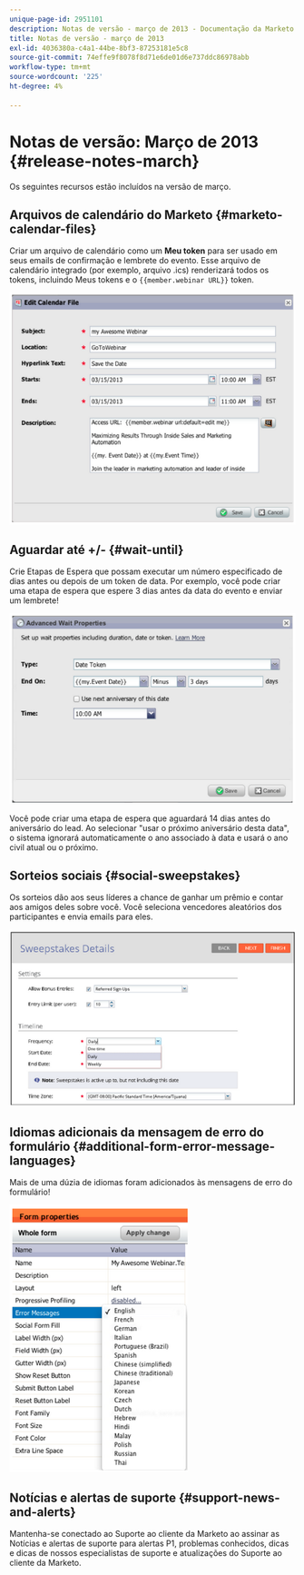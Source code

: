 ```yaml
---
unique-page-id: 2951101
description: Notas de versão - março de 2013 - Documentação da Marketo - Documentação do produto
title: Notas de versão - março de 2013
exl-id: 4036380a-c4a1-44be-8bf3-87253181e5c8
source-git-commit: 74effe9f8078f8d71e6de01d6e737ddc86978abb
workflow-type: tm+mt
source-wordcount: '225'
ht-degree: 4%

---
```


# Notas de versão: Março de 2013 {#release-notes-march}

Os seguintes recursos estão incluídos na versão de março.

## Arquivos de calendário do Marketo {#marketo-calendar-files}

Criar um arquivo de calendário como um **Meu token** para ser usado em seus emails de confirmação e lembrete do evento. Esse arquivo de calendário integrado (por exemplo, arquivo .ics) renderizará todos os tokens, incluindo Meus tokens e o `{{member.webinar URL}}` token.

![](assets/image2014-9-22-15-3a35-3a24.png)

## Aguardar até +/- {#wait-until}

Crie Etapas de Espera que possam executar um número especificado de dias antes ou depois de um token de data. Por exemplo, você pode criar uma etapa de espera que espere 3 dias antes da data do evento e enviar um lembrete!

![](assets/image2014-9-22-15-3a35-3a44.png)

Você pode criar uma etapa de espera que aguardará 14 dias antes do aniversário do lead. Ao selecionar &quot;usar o próximo aniversário desta data&quot;, o sistema ignorará automaticamente o ano associado à data e usará o ano civil atual ou o próximo.

## Sorteios sociais {#social-sweepstakes}

Os sorteios dão aos seus líderes a chance de ganhar um prêmio e contar aos amigos deles sobre você. Você seleciona vencedores aleatórios dos participantes e envia emails para eles.

![](assets/image2014-9-22-15-3a36-3a55.png)

## Idiomas adicionais da mensagem de erro do formulário {#additional-form-error-message-languages}

Mais de uma dúzia de idiomas foram adicionados às mensagens de erro do formulário!

![](assets/image2014-9-22-15-3a37-3a25.png)

## Notícias e alertas de suporte {#support-news-and-alerts}

Mantenha-se conectado ao Suporte ao cliente da Marketo ao assinar as Notícias e alertas de suporte para alertas P1, problemas conhecidos, dicas e dicas de nossos especialistas de suporte e atualizações do Suporte ao cliente da Marketo.
